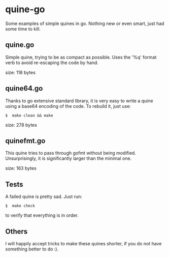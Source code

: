quine-go
========

Some examples of simple quines in go.
Nothing new or even smart, just had some time to kill.

quine.go
--------

Simple quine, trying to be as compact as possible.
Uses the '%q' format verb to avoid re-escaping the code by hand.

size: 118 bytes

quine64.go
----------

Thanks to go extensive standard library, it is very easy to write a quine
using a base64 encoding of the code. To rebuild it, just use:

    $  make clean && make

size: 278 bytes

quinefmt.go
-----------

This quine tries to pass through gofmt without being modified. Unsurprisingly, it is significantly larger than the minimal one.

size: 163 bytes

Tests
-----

A failed quine is pretty sad.
Just run:

    $  make check

to verify that everything is in order.

Others
------

I will happily accept tricks to make these quines shorter, if you do
not have something better to do :).
